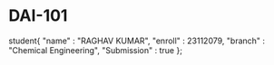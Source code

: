 # DAI-101

student{
  "name" : "RAGHAV KUMAR",
  "enroll" : 23112079,
  "branch" : "Chemical Engineering",
  "Submission" : true
};
